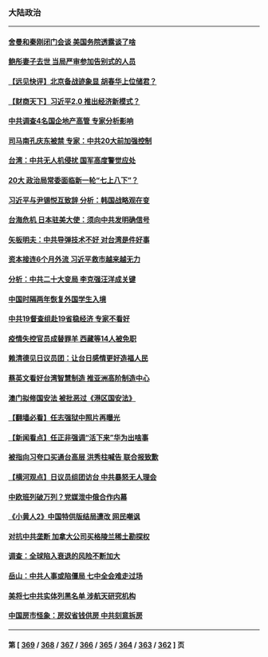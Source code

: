 ### 大陆政治
---
#### [舍曼和秦刚闭门会谈 美国务院透露谈了啥](../../pages/ncid277/n13809463.md) 
#### [鲍彤妻子去世 当局严审参加告别式的人员](../../pages/ncid277/n13809484.md) 
#### [【远见快评】北京备战迹象显 胡春华上位储君？](../../pages/ncid277/n13809399.md) 
#### [【财商天下】习近平2.0 推出经济新模式？](../../pages/ncid277/n13809328.md) 
#### [中共调查4名国企地产高管 专家分析影响](../../pages/ncid277/n13809372.md) 
#### [司马南孔庆东被禁 专家：中共20大前加强控制](../../pages/ncid277/n13809329.md) 
#### [台湾：中共无人机侵扰 国军高度警觉应处](../../pages/ncid277/n13809026.md) 
#### [20大 政治局常委面临新一轮“七上八下”？](../../pages/ncid277/n13809294.md) 
#### [习近平与尹锡悦互致辞 分析：韩国战略观在变](../../pages/ncid277/n13809249.md) 
#### [台海危机 日本驻美大使：须向中共发明确信号](../../pages/ncid277/n13809271.md) 
#### [矢板明夫：中共导弹技术不好 对台湾是件好事](../../pages/ncid277/n13808945.md) 
#### [资本接连6个月外流 习近平救市越来越无力](../../pages/ncid277/n13809117.md) 
#### [分析：中共二十大变局 李克强汪洋成关键](../../pages/ncid277/n13809019.md) 
#### [中国时隔两年恢复外国学生入境](../../pages/ncid277/n13809012.md) 
#### [中共19督查组赴19省稳经济 专家不看好](../../pages/ncid277/n13809003.md) 
#### [疫情失控官员成替罪羊  西藏等14人被免职](../../pages/ncid277/n13808797.md) 
#### [赖清德见日议员团：让台日感情更好造福人民](../../pages/ncid277/n13808961.md) 
#### [蔡英文看好台湾智慧制造 推亚洲高阶制造中心](../../pages/ncid277/n13808829.md) 
#### [澳门拟修国安法 被批恶过《港区国安法》](../../pages/ncid277/n13808847.md) 
#### [【翻墙必看】任志强狱中照片再曝光](../../pages/ncid277/n13808844.md) 
#### [【新闻看点】任正非强调“活下来”华为出啥事](../../pages/ncid277/n13807979.md) 
#### [被指向习夸口买通台高层 洪秀柱喊告 联合报致歉](../../pages/ncid277/n13808657.md) 
#### [【横河观点】日议员组团访台 中共暴怒无人理会](../../pages/ncid277/n13808647.md) 
#### [中欧班列破万列？党媒泄中俄合作内幕](../../pages/ncid277/n13807912.md) 
#### [《小黄人2》中国特供版结局遭改 网民嘲讽](../../pages/ncid277/n13808563.md) 
#### [对抗中共垄断 加拿大公司买格陵兰稀土勘探权](../../pages/ncid277/n13808491.md) 
#### [调查：全球陷入衰退的风险不断加大](../../pages/ncid277/n13808549.md) 
#### [岳山：中共人事或陷僵局 七中全会难走过场](../../pages/ncid277/n13808465.md) 
#### [美将七中共实体列黑名单 涉航天研究机构](../../pages/ncid277/n13808533.md) 
#### [中国房市怪象：房奴省钱供房 中共刻意拆房](../../pages/ncid277/n13808524.md) 

---
#### 第 [ [369](./369.md) / [368](./368.md) / [367](./367.md) / [366](./366.md) / [365](./365.md) / [364](./364.md) / [363](./363.md) / [362](./362.md) ] 页
